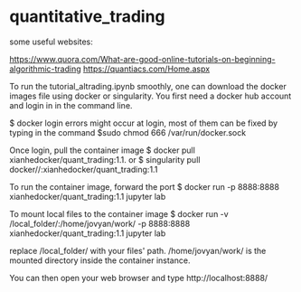 # quantitative_trading

some useful websites:

https://www.quora.com/What-are-good-online-tutorials-on-beginning-algorithmic-trading
https://quantiacs.com/Home.aspx

To run the tutorial_altrading.ipynb smoothly, one can download the docker images file using docker or singularity.
You first need a docker hub account and login in in the command line.

$ docker login
errors might occur at login, most of them can be fixed by typing in the command
$sudo chmod 666 /var/run/docker.sock

Once login, pull the container image
$ docker pull xianhedocker/quant_trading:1.1. or
$ singularity pull docker//:xianhedocker/quant_trading:1.1

To run the container image, forward the port
$ docker run -p 8888:8888 xianhedocker/quant_trading:1.1 jupyter lab

To mount local files to the container image
$ docker run -v /local_folder/:/home/jovyan/work/ -p 8888:8888 xianhedocker/quant_trading:1.1 jupyter lab

replace /local_folder/ with your files' path.
/home/jovyan/work/ is the mounted directory inside the container instance.

You can then open your web browser and type http://localhost:8888/
